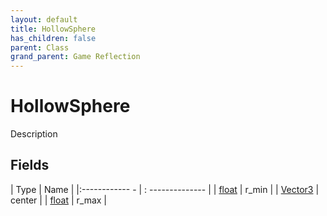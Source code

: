 ```yaml
---
layout: default
title: HollowSphere
has_children: false
parent: Class
grand_parent: Game Reflection
---
```

# HollowSphere
Description 

## Fields
| Type | Name |
|:------------ - | : -------------- |
| [float](game-reflection/components/float.md) | r_min |
| [Vector3](game-reflection/classes/vector3.md) | center |
| [float](game-reflection/components/float.md) | r_max |
